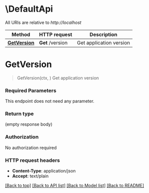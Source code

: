 # \DefaultApi

All URIs are relative to *http://localhost*

Method | HTTP request | Description
------------- | ------------- | -------------
[**GetVersion**](DefaultApi.md#GetVersion) | **Get** /version | Get application version


# **GetVersion**
> GetVersion(ctx, )
Get application version

### Required Parameters
This endpoint does not need any parameter.

### Return type

 (empty response body)

### Authorization

No authorization required

### HTTP request headers

 - **Content-Type**: application/json
 - **Accept**: text/plain

[[Back to top]](#) [[Back to API list]](../README.md#documentation-for-api-endpoints) [[Back to Model list]](../README.md#documentation-for-models) [[Back to README]](../README.md)

